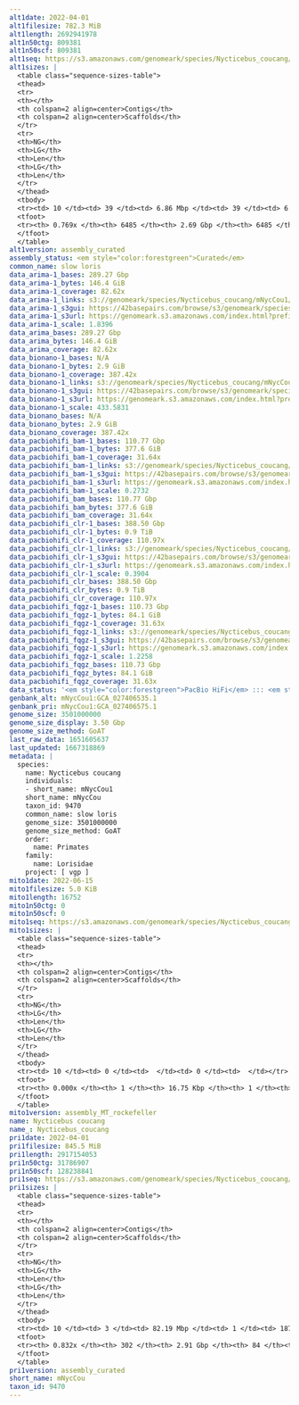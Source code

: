 ```yaml
---
alt1date: 2022-04-01
alt1filesize: 782.3 MiB
alt1length: 2692941978
alt1n50ctg: 809381
alt1n50scf: 809381
alt1seq: https://s3.amazonaws.com/genomeark/species/Nycticebus_coucang/mNycCou1/assembly_curated/mNycCou1.alt.cur.20220401.fasta.gz
alt1sizes: |
  <table class="sequence-sizes-table">
  <thead>
  <tr>
  <th></th>
  <th colspan=2 align=center>Contigs</th>
  <th colspan=2 align=center>Scaffolds</th>
  </tr>
  <tr>
  <th>NG</th>
  <th>LG</th>
  <th>Len</th>
  <th>LG</th>
  <th>Len</th>
  </tr>
  </thead>
  <tbody>
  <tr><td> 10 </td><td> 39 </td><td> 6.86 Mbp </td><td> 39 </td><td> 6.86 Mbp </td></tr>  <tr><td> 20 </td><td> 109 </td><td> 3.88 Mbp </td><td> 109 </td><td> 3.88 Mbp </td></tr>  <tr><td> 30 </td><td> 229 </td><td> 2.32 Mbp </td><td> 229 </td><td> 2.32 Mbp </td></tr>  <tr><td> 40 </td><td> 426 </td><td> 1.37 Mbp </td><td> 426 </td><td> 1.37 Mbp </td></tr>  <tr style="background-color:#cccccc;"><td> 50 </td><td> 762 </td><td> 0.81 Mbp </td><td> 762 </td><td> 0.81 Mbp </td></tr>  <tr><td> 60 </td><td> 1347 </td><td> 456.04 Kbp </td><td> 1347 </td><td> 456.04 Kbp </td></tr>  <tr><td> 70 </td><td> 2535 </td><td> 171.41 Kbp </td><td> 2535 </td><td> 171.41 Kbp </td></tr>  <tr><td> 80 </td><td> 0 </td><td>  </td><td> 0 </td><td>  </td></tr>  <tr><td> 90 </td><td> 0 </td><td>  </td><td> 0 </td><td>  </td></tr>  <tr><td> 100 </td><td> 0 </td><td>  </td><td> 0 </td><td>  </td></tr>  </tbody>
  <tfoot>
  <tr><th> 0.769x </th><th> 6485 </th><th> 2.69 Gbp </th><th> 6485 </th><th> 2.69 Gbp </th></tr>
  </tfoot>
  </table>
alt1version: assembly_curated
assembly_status: <em style="color:forestgreen">Curated</em>
common_name: slow loris
data_arima-1_bases: 289.27 Gbp
data_arima-1_bytes: 146.4 GiB
data_arima-1_coverage: 82.62x
data_arima-1_links: s3://genomeark/species/Nycticebus_coucang/mNycCou1/genomic_data/arima/<br>
data_arima-1_s3gui: https://42basepairs.com/browse/s3/genomeark/species/Nycticebus_coucang/mNycCou1/genomic_data/arima/
data_arima-1_s3url: https://genomeark.s3.amazonaws.com/index.html?prefix=species/Nycticebus_coucang/mNycCou1/genomic_data/arima/
data_arima-1_scale: 1.8396
data_arima_bases: 289.27 Gbp
data_arima_bytes: 146.4 GiB
data_arima_coverage: 82.62x
data_bionano-1_bases: N/A
data_bionano-1_bytes: 2.9 GiB
data_bionano-1_coverage: 387.42x
data_bionano-1_links: s3://genomeark/species/Nycticebus_coucang/mNycCou1/genomic_data/bionano/<br>
data_bionano-1_s3gui: https://42basepairs.com/browse/s3/genomeark/species/Nycticebus_coucang/mNycCou1/genomic_data/bionano/
data_bionano-1_s3url: https://genomeark.s3.amazonaws.com/index.html?prefix=species/Nycticebus_coucang/mNycCou1/genomic_data/bionano/
data_bionano-1_scale: 433.5831
data_bionano_bases: N/A
data_bionano_bytes: 2.9 GiB
data_bionano_coverage: 387.42x
data_pacbiohifi_bam-1_bases: 110.77 Gbp
data_pacbiohifi_bam-1_bytes: 377.6 GiB
data_pacbiohifi_bam-1_coverage: 31.64x
data_pacbiohifi_bam-1_links: s3://genomeark/species/Nycticebus_coucang/mNycCou1/genomic_data/pacbio_hifi/<br>
data_pacbiohifi_bam-1_s3gui: https://42basepairs.com/browse/s3/genomeark/species/Nycticebus_coucang/mNycCou1/genomic_data/pacbio_hifi/
data_pacbiohifi_bam-1_s3url: https://genomeark.s3.amazonaws.com/index.html?prefix=species/Nycticebus_coucang/mNycCou1/genomic_data/pacbio_hifi/
data_pacbiohifi_bam-1_scale: 0.2732
data_pacbiohifi_bam_bases: 110.77 Gbp
data_pacbiohifi_bam_bytes: 377.6 GiB
data_pacbiohifi_bam_coverage: 31.64x
data_pacbiohifi_clr-1_bases: 388.50 Gbp
data_pacbiohifi_clr-1_bytes: 0.9 TiB
data_pacbiohifi_clr-1_coverage: 110.97x
data_pacbiohifi_clr-1_links: s3://genomeark/species/Nycticebus_coucang/mNycCou1/genomic_data/pacbio_hifi/<br>
data_pacbiohifi_clr-1_s3gui: https://42basepairs.com/browse/s3/genomeark/species/Nycticebus_coucang/mNycCou1/genomic_data/pacbio_hifi/
data_pacbiohifi_clr-1_s3url: https://genomeark.s3.amazonaws.com/index.html?prefix=species/Nycticebus_coucang/mNycCou1/genomic_data/pacbio_hifi/
data_pacbiohifi_clr-1_scale: 0.3904
data_pacbiohifi_clr_bases: 388.50 Gbp
data_pacbiohifi_clr_bytes: 0.9 TiB
data_pacbiohifi_clr_coverage: 110.97x
data_pacbiohifi_fqgz-1_bases: 110.73 Gbp
data_pacbiohifi_fqgz-1_bytes: 84.1 GiB
data_pacbiohifi_fqgz-1_coverage: 31.63x
data_pacbiohifi_fqgz-1_links: s3://genomeark/species/Nycticebus_coucang/mNycCou1/genomic_data/pacbio_hifi/<br>
data_pacbiohifi_fqgz-1_s3gui: https://42basepairs.com/browse/s3/genomeark/species/Nycticebus_coucang/mNycCou1/genomic_data/pacbio_hifi/
data_pacbiohifi_fqgz-1_s3url: https://genomeark.s3.amazonaws.com/index.html?prefix=species/Nycticebus_coucang/mNycCou1/genomic_data/pacbio_hifi/
data_pacbiohifi_fqgz-1_scale: 1.2258
data_pacbiohifi_fqgz_bases: 110.73 Gbp
data_pacbiohifi_fqgz_bytes: 84.1 GiB
data_pacbiohifi_fqgz_coverage: 31.63x
data_status: '<em style="color:forestgreen">PacBio HiFi</em> ::: <em style="color:forestgreen">Arima</em>'
genbank_alt: mNycCou1:GCA_027406535.1
genbank_pri: mNycCou1:GCA_027406575.1
genome_size: 3501000000
genome_size_display: 3.50 Gbp
genome_size_method: GoAT
last_raw_data: 1651605637
last_updated: 1667318869
metadata: |
  species:
    name: Nycticebus coucang
    individuals:
    - short_name: mNycCou1
    short_name: mNycCou
    taxon_id: 9470
    common_name: slow loris
    genome_size: 3501000000
    genome_size_method: GoAT
    order:
      name: Primates
    family:
      name: Lorisidae
    project: [ vgp ]
mito1date: 2022-06-15
mito1filesize: 5.0 KiB
mito1length: 16752
mito1n50ctg: 0
mito1n50scf: 0
mito1seq: https://s3.amazonaws.com/genomeark/species/Nycticebus_coucang/mNycCou1/assembly_MT_rockefeller/mNycCou1.MT.20220615.fasta.gz
mito1sizes: |
  <table class="sequence-sizes-table">
  <thead>
  <tr>
  <th></th>
  <th colspan=2 align=center>Contigs</th>
  <th colspan=2 align=center>Scaffolds</th>
  </tr>
  <tr>
  <th>NG</th>
  <th>LG</th>
  <th>Len</th>
  <th>LG</th>
  <th>Len</th>
  </tr>
  </thead>
  <tbody>
  <tr><td> 10 </td><td> 0 </td><td>  </td><td> 0 </td><td>  </td></tr>  <tr><td> 20 </td><td> 0 </td><td>  </td><td> 0 </td><td>  </td></tr>  <tr><td> 30 </td><td> 0 </td><td>  </td><td> 0 </td><td>  </td></tr>  <tr><td> 40 </td><td> 0 </td><td>  </td><td> 0 </td><td>  </td></tr>  <tr style="background-color:#cccccc;"><td> 50 </td><td> 0 </td><td style="background-color:#ff8888;">  </td><td> 0 </td><td style="background-color:#ff8888;">  </td></tr>  <tr><td> 60 </td><td> 0 </td><td>  </td><td> 0 </td><td>  </td></tr>  <tr><td> 70 </td><td> 0 </td><td>  </td><td> 0 </td><td>  </td></tr>  <tr><td> 80 </td><td> 0 </td><td>  </td><td> 0 </td><td>  </td></tr>  <tr><td> 90 </td><td> 0 </td><td>  </td><td> 0 </td><td>  </td></tr>  <tr><td> 100 </td><td> 0 </td><td>  </td><td> 0 </td><td>  </td></tr>  </tbody>
  <tfoot>
  <tr><th> 0.000x </th><th> 1 </th><th> 16.75 Kbp </th><th> 1 </th><th> 16.75 Kbp </th></tr>
  </tfoot>
  </table>
mito1version: assembly_MT_rockefeller
name: Nycticebus coucang
name_: Nycticebus_coucang
pri1date: 2022-04-01
pri1filesize: 845.5 MiB
pri1length: 2917154053
pri1n50ctg: 31786907
pri1n50scf: 128238841
pri1seq: https://s3.amazonaws.com/genomeark/species/Nycticebus_coucang/mNycCou1/assembly_curated/mNycCou1.pri.cur.20220401.fasta.gz
pri1sizes: |
  <table class="sequence-sizes-table">
  <thead>
  <tr>
  <th></th>
  <th colspan=2 align=center>Contigs</th>
  <th colspan=2 align=center>Scaffolds</th>
  </tr>
  <tr>
  <th>NG</th>
  <th>LG</th>
  <th>Len</th>
  <th>LG</th>
  <th>Len</th>
  </tr>
  </thead>
  <tbody>
  <tr><td> 10 </td><td> 3 </td><td> 82.19 Mbp </td><td> 1 </td><td> 187.33 Mbp </td></tr>  <tr><td> 20 </td><td> 8 </td><td> 74.33 Mbp </td><td> 3 </td><td> 161.20 Mbp </td></tr>  <tr><td> 30 </td><td> 13 </td><td> 56.61 Mbp </td><td> 6 </td><td> 138.33 Mbp </td></tr>  <tr><td> 40 </td><td> 21 </td><td> 41.58 Mbp </td><td> 8 </td><td> 136.59 Mbp </td></tr>  <tr style="background-color:#cccccc;"><td> 50 </td><td> 30 </td><td style="background-color:#88ff88;"> 31.79 Mbp </td><td> 11 </td><td style="background-color:#88ff88;"> 128.24 Mbp </td></tr>  <tr><td> 60 </td><td> 43 </td><td> 23.37 Mbp </td><td> 14 </td><td> 99.99 Mbp </td></tr>  <tr><td> 70 </td><td> 62 </td><td> 13.64 Mbp </td><td> 18 </td><td> 80.58 Mbp </td></tr>  <tr><td> 80 </td><td> 116 </td><td> 2.76 Mbp </td><td> 23 </td><td> 38.95 Mbp </td></tr>  <tr><td> 90 </td><td> 0 </td><td>  </td><td> 0 </td><td>  </td></tr>  <tr><td> 100 </td><td> 0 </td><td>  </td><td> 0 </td><td>  </td></tr>  </tbody>
  <tfoot>
  <tr><th> 0.832x </th><th> 302 </th><th> 2.91 Gbp </th><th> 84 </th><th> 2.92 Gbp </th></tr>
  </tfoot>
  </table>
pri1version: assembly_curated
short_name: mNycCou
taxon_id: 9470
---
```

